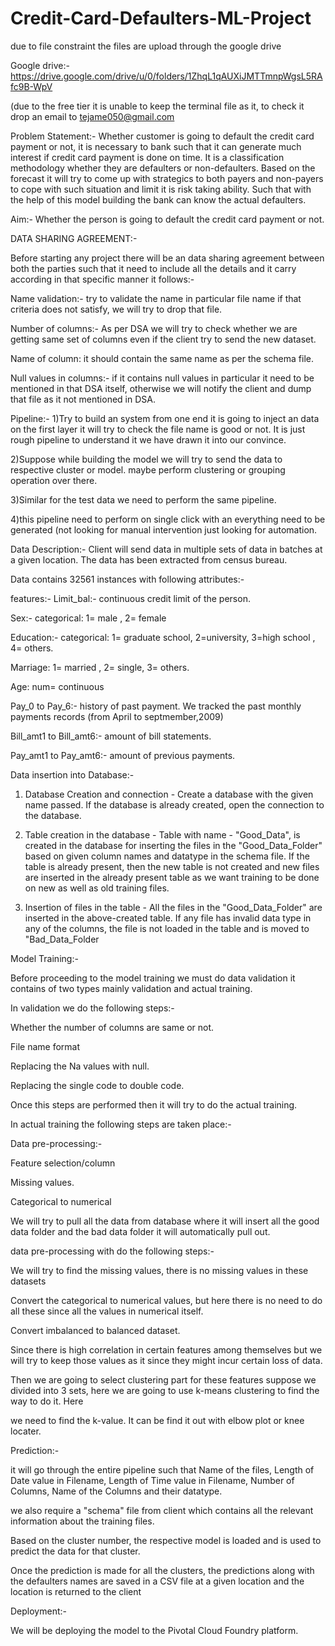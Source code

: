 # Credit-Card-Defaulters-ML-Project

due to file constraint the files are upload through the google drive

Google drive:- https://drive.google.com/drive/u/0/folders/1ZhqL1qAUXiJMTTmnpWgsL5RAfc9B-WpV

(due to the free tier it is unable to keep the terminal file as it, to check it drop an email to tejame050@gmail.com

Problem Statement:-
Whether customer is going to default the credit card payment or not, it is necessary to bank such that it can generate much interest if  credit card  payment is done on time. It is a classification methodology whether they are defaulters or non-defaulters. Based on the forecast it will try to come up with strategics to both payers and non-payers to cope with such situation and limit it is risk taking ability. Such that with the help of this model building the bank can know the actual defaulters.

Aim:-
Whether the person is going to default the credit card payment or not.

DATA SHARING AGREEMENT:-

Before starting any project there will be an data sharing agreement between both the parties such that it need to include all the details and it carry according in that specific manner it follows:-

Name validation:- try to validate the name in particular file name if that criteria does not satisfy, we will try to drop that file.

Number of columns:- As per DSA we will try to check whether we are getting same set of columns even if the client try to send the new dataset.

Name of column: it should contain the same name as per the schema file.

Null values in columns:-  if it contains null values in particular it need to be mentioned in that DSA itself, otherwise we will notify the client and dump that file as it not mentioned in DSA.

Pipeline:-
1)Try to build an system from one end it is going to inject an data on the first layer it will try to check the file name is good or not. It is just rough pipeline to understand it we have drawn it into our convince.

2)Suppose while building the model we will try to send the data to respective cluster or model. maybe perform clustering or grouping operation over there.

3)Similar for the test data we need to perform the same pipeline.

4)this pipeline need to perform on single click with an everything need to be generated (not looking for manual intervention just looking for automation.

Data Description:-
Client will send data in multiple sets of data in batches at a given location. The data has been extracted from census bureau.

Data contains 32561 instances with following attributes:-
      
features:-
Limit_bal:- continuous credit limit of the person.

Sex:- categorical: 1= male , 2= female

Education:- categorical: 1= graduate school, 2=university, 3=high school , 4= others.

Marriage: 1= married , 2= single, 3= others.

Age: num= continuous

Pay_0 to Pay_6:- history of past payment. We tracked the past monthly payments records (from April to septmember,2009)

Bill_amt1 to Bill_amt6:- amount of bill statements.

Pay_amt1 to Pay_amt6:- amount of previous payments.

Data insertion into Database:-

1) Database Creation and connection - Create a database with the given name passed. If the database is already created, open the connection to the database.

2) Table creation in the database - Table with name - "Good_Data", is created in the database for inserting the files in the "Good_Data_Folder" based on given column names and datatype in the schema file. If the table is already present, then the new table is not created and new files are inserted in the already present table as we want training to be done on new as well as old training files.   

3) Insertion of files in the table - All the files in the "Good_Data_Folder" are inserted in the above-created table. If any file has invalid data type in any of the columns, the file is not loaded in the table and is moved to "Bad_Data_Folder  

Model Training:-

Before proceeding to the model training we must do data validation it contains of two types mainly validation and actual training.

In validation we do the following steps:-

Whether the number of columns are same or not.

File name format

Replacing the Na values with null.

Replacing the single code to double code.

Once this steps are performed then it will try to do the actual training.

In actual training the following steps are taken place:-

Data pre-processing:-

Feature selection/column

Missing values.

Categorical to numerical

We will  try to pull all the data from database where it will insert all the good data folder and the bad data folder it will automatically pull out.

data pre-processing with do the following steps:-

We will try to find the missing values, there is no missing values in these datasets

Convert the categorical to numerical values, but here there is no need to do all these since all the values in numerical itself.

Convert imbalanced to balanced dataset.

Since there is high correlation in certain  features among themselves but we will try to keep those values as it since they might incur certain loss of data.

Then we are going to select clustering part for these features suppose we divided into 3 sets, here we are going to use k-means clustering to find the way to do it. Here 

we need to find the k-value. It can be find it out with elbow plot or knee locater.

Prediction:-

it will go through the entire pipeline such that Name of the files, Length of Date value in Filename, Length of Time value in Filename, Number of Columns, Name of the Columns and their datatype.

we also require a "schema" file from client which contains all the relevant information about the training files.

Based on the cluster number, the respective model is loaded and is used to predict the data for that cluster.

Once the prediction is made for all the clusters, the predictions along with the defaulters names are saved in a CSV file at a given location and the location is returned to the client


Deployment:-

We will be deploying the model to the Pivotal Cloud Foundry platform. 







